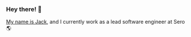 ### Hey there! 👋

[My name is Jack](https://www.youtube.com/watch?v=AfIOBLr1NDU&t=2s), and I currently work as a lead software engineer at Sero 🌎
